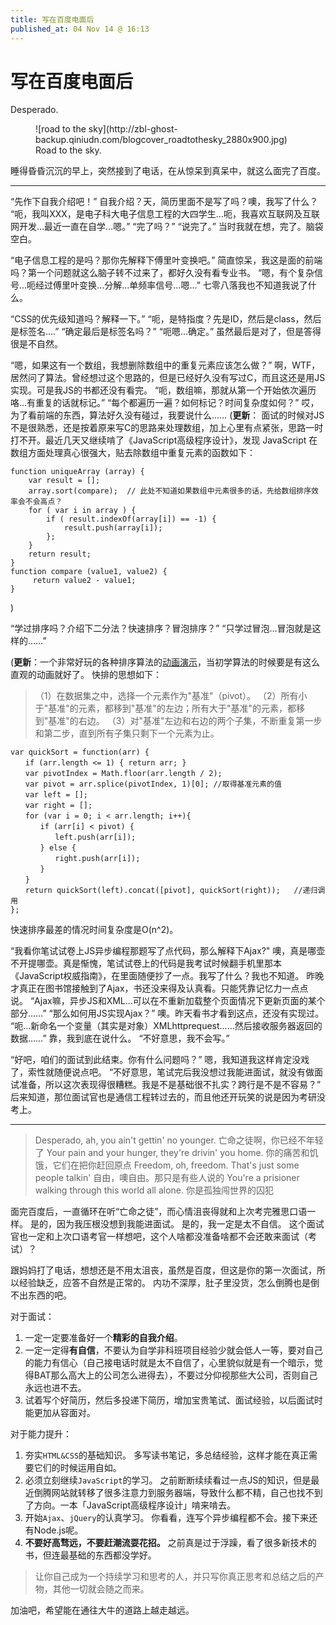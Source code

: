 ```yaml
---
title: 写在百度电面后
published_at: 04 Nov 14 @ 16:13
---
```


# 写在百度电面后


Desperado.

<figure>
![road to the sky](http://zbl-ghost-backup.qiniudn.com/blogcover_roadtothesky_2880x900.jpg)
<figcaption>Road to the sky.</figcaption>
</figure>


睡得昏昏沉沉的早上，突然接到了电话，在从惊呆到真呆中，就这么面完了百度。

---
“先作下自我介绍吧！”
自我介绍？天，简历里面不是写了吗？噢，我写了什么？
“呃，我叫XXX，是电子科大电子信息工程的大四学生...呃，我喜欢互联网及互联网开发…最近一直在自学…嗯。”
“完了吗？”
“说完了。” 当时我就在想，完了。脑袋空白。

“电子信息工程的是吗？那你先解释下傅里叶变换吧。”
简直惊呆，我这是面的前端吗？第一个问题就这么脑子转不过来了，都好久没有看专业书。
“嗯，有个复杂信号…呃经过傅里叶变换...分解...单频率信号...嗯...”
七零八落我也不知道我说了什么。

“CSS的优先级知道吗？解释一下。”
“呃，是特指度？先是ID，然后是class，然后是标签名....”
“确定最后是标签名吗？”
“呃嗯...确定。”
虽然最后是对了，但是答得很是不自然。

“嗯，如果这有一个数组，我想删除数组中的重复元素应该怎么做？”
啊，WTF，居然问了算法。曾经想过这个思路的，但是已经好久没有写过C，而且这还是用JS实现。可是我JS的书都还没有看完。
“呃，数组嘛，那就从第一个开始依次遍历咯…有重复的话就标记。”
“每个都遍历一遍？如何标记？时间复杂度如何？”
哎，为了看前端的东西，算法好久没有碰过，我要说什么……
(**更新**：
面试的时候对JS不是很熟悉，还是按着原来写C的思路来处理数组，加上心里有点紧张，思路一时打不开。最近几天又继续啃了《JavaScript高级程序设计》，发现 JavaScript 在数组方面处理真心很强大，贴去除数组中重复元素的函数如下：
```language-javascript
function uniqueArray (array) {
	var result = [];
	array.sort(compare);  // 此处不知道如果数组中元素很多的话，先给数组排序效率会不会高点？
	for ( var i in array ) {
		if ( result.indexOf(array[i]) == -1) {
			result.push(array[i]);
		};
	}
	return result;
}
function compare (value1, value2) {
	 return value2 - value1;
}
```
)

“学过排序吗？介绍下二分法？快速排序？冒泡排序？”
“只学过冒泡…冒泡就是这样的……”

(**更新**：一个非常好玩的各种排序算法的[动画演示](http://jsdo.it/norahiko/oxIy/fullscreen)，当初学算法的时候要是有这么直观的动画就好了。
快排的思想如下：
>（1）在数据集之中，选择一个元素作为"基准"（pivot）。
（2）所有小于"基准"的元素，都移到"基准"的左边；所有大于"基准"的元素，都移到"基准"的右边。
（3）对"基准"左边和右边的两个子集，不断重复第一步和第二步，直到所有子集只剩下一个元素为止。
```language-javascript
var quickSort = function(arr) {
　　if (arr.length <= 1) { return arr; }
　　var pivotIndex = Math.floor(arr.length / 2);
　　var pivot = arr.splice(pivotIndex, 1)[0]; //取得基准元素的值
　　var left = [];
　　var right = [];
　　for (var i = 0; i < arr.length; i++){
　　　　if (arr[i] < pivot) {
　　　　　　left.push(arr[i]);
　　　　} else {
　　　　　　right.push(arr[i]);
　　　　}
　　}
　　return quickSort(left).concat([pivot], quickSort(right));   //递归调用
};

```
快速排序最差的情况时间复杂度是O(n^2)。


“我看你笔试试卷上JS异步编程那题写了点代码，那么解释下Ajax?"
噢，真是哪壶不开提哪壶。真是惭愧，笔试试卷上的代码是我考试时候翻手机里那本《JavaScript权威指南》，在里面随便抄了一点。我写了什么？我也不知道。
昨晚才真正在图书馆接触到了Ajax，书还没来得及认真看。只能凭靠记忆力一点点说。
“Ajax嘛，异步JS和XML…可以在不重新加载整个页面情况下更新页面的某个部分……”
“那么如何用JS实现Ajax？”
噢。昨天看书才看到这点，还没有实现过。
“呃…新命名一个变量（其实是对象）XMLhttprequest……然后接收服务器返回的数据……”
靠，我到底在说什么。
“不好意思，我不会写。”

“好吧，咱们的面试到此结束。你有什么问题吗？”
嗯，我知道我这样肯定没戏了，索性就随便说点吧。
“不好意思，笔试完后我没想过我能进面试，就没有做面试准备，所以这次表现得很糟糕。我是不是基础很不扎实？跨行是不是不容易？”
后来知道，那位面试官也是通信工程转过去的，而且他还开玩笑的说是因为考研没考上。

---
>Desperado, ah, you ain't gettin' no younger.
亡命之徒啊，你已经不年轻了
Your pain and your hunger, they're drivin' you home.
你的痛苦和饥饿，它们在把你赶回原点
Freedom, oh, freedom. That's just some people talkin'
自由，噢自由。那只是有些人说的
You're a prisioner walking through this world all alone.
你是孤独闯世界的囚犯

面完百度后，一直循环在听“亡命之徒”，而心情沮丧得就和上次考完雅思口语一样。
是的，因为我压根没想到我能进面试。
是的，我一定是太不自信。
这个面试官也一定和上次口语考官一样想吧，这个人啥都没准备啥都不会还敢来面试（考试）？

跟妈妈打了电话，想想还是不用太沮丧，虽然是百度，但这是你的第一次面试，所以经验缺乏，应答不自然是正常的。
内功不深厚，肚子里没货，怎么倒腾也是倒不出东西的吧。

对于面试：
1. 一定一定要准备好一个**精彩的自我介绍**。
2. 一定一定得**有自信**，不要认为自学非科班项目经验少就会低人一等，要对自己的能力有信心（自己接电话时就是太不自信了，心里貌似就是有一个暗示，觉得BAT那么高大上的公司怎么进得去），不要过分仰视那些大公司，否则自己永远也进不去。
3. 试着写个好简历，然后多投递下简历，增加宝贵笔试、面试经验，以后面试时能更加从容面对。

对于能力提升：
1. 夯实`HTML&CSS`的基础知识。
多写读书笔记，多总结经验，这样才能在真正需要它们的时候运用自如。
2. 必须立刻继续`JavaScript`的学习。
之前断断续续看过一点JS的知识，但是最近倒腾网站就转移了很多注意力到服务器端，导致什么都不精，自己也找不到了方向。一本「JavaScript高级程序设计」啃来啃去。
3. 开始`Ajax`、`jQuery`的认真学习。
你看看，连写个异步编程都不会。接下来还有Node.js呢。
4. **不要好高骛远，不要赶潮流耍花招。**
之前真是过于浮躁，看了很多新技术的书，但连最基础的东西都没学好。

<blockquote>
	让你自己成为一个持续学习和思考的人，并只写你真正思考和总结之后的产物，其他一切就会随之而来。
</blockquote>
加油吧，希望能在通往大牛的道路上越走越远。

